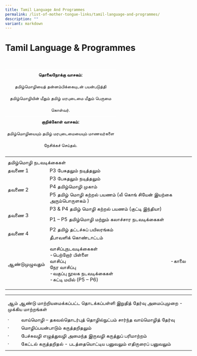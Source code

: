```yaml
---
title: Tamil Language And Programmes
permalink: /list-of-mother-tongue-links/tamil-language-and-programmes/
description: ""
variant: markdown
---
```

# **Tamil Language &amp; Programmes**
<br><style type="text/css">
.tg  {border-collapse:collapse;border-spacing:0;}
.tg td{border-color:black;border-style:solid;border-width:1px;font-family:Arial, sans-serif;font-size:14px;
  overflow:hidden;padding:10px 5px;word-break:normal;}
.tg th{border-color:black;border-style:solid;border-width:1px;font-family:Arial, sans-serif;font-size:14px;
  font-weight:normal;overflow:hidden;padding:10px 5px;word-break:normal;}
.tg .tg-8jgo{border-color:#ffffff;text-align:center;vertical-align:top}
.tg .tg-aw21{border-color:#ffffff;font-weight:bold;text-align:center;vertical-align:top}
</style>
<table class="tg">
<thead>
  <tr>
    <th class="tg-aw21">தொலைநோக்கு வாசகம்:</th>
  </tr>
</thead>
<tbody>
  <tr>
    <td class="tg-8jgo">தமிழ்மொழியைத் தன்னம்பிக்கையுடன் பயன்படுத்தி</td>
  </tr>
  <tr>
    <td class="tg-8jgo">தமிழ்மொழியின் மீதும் தமிழ் மரபுடைமை மீதும் பெருமை</td>
  </tr>
  <tr>
    <td class="tg-8jgo">கொள்வர்.</td>
  </tr>
  <tr>
    <td class="tg-aw21">குறிக்கோள் வாசகம்:</td>
  </tr>
  <tr>
    <td class="tg-8jgo">தமிழ்மொழியையும் தமிழ் மரபுடைமையையும் மாணவர்களை</td>
  </tr>
  <tr>
    <td class="tg-8jgo">நேசிக்கச் செய்தல்.</td>
  </tr>
</tbody>
</table>


<table style="border-collapse:
 collapse;width:454pt" width="605" cellspacing="0" cellpadding="0" border="0"><colgroup><col style="mso-width-source:userset;mso-width-alt:6582;width:135pt" width="180"> <col style="mso-width-source:userset;mso-width-alt:15542;width:319pt" width="425"></colgroup><tbody><tr style="mso-height-source:userset;height:3.75pt" height="5"><td style="height:3.75pt;width:135pt" width="180" height="5"><a name="RANGE!F3:G14"></a></td><td style="width:319pt" width="425"></td></tr><tr style="height:15.75pt" height="21"><td style="height:15.75pt" class="xl71" height="21" colspan="2">தமிழ்மொழி நடவடிக்கைகள்</td></tr><tr style="height:15.75pt" height="21"><td style="height:15.75pt" class="xl66" height="21">தவணை 1</td><td style="border-top:none" align="left" class="xl64">P3&nbsp;பேசுதலும் நடித்தலும் &nbsp;</td></tr><tr style="height:15.75pt" height="21"><td style="height:62.25pt;
  width:135pt" width="180" class="xl70" height="83" rowspan="3">தவணை 2</td><td style="border-top:none" align="left" class="xl64">P3&nbsp;பேசுதலும் நடித்தலும்</td></tr><tr style="height:15.75pt" height="21"><td style="height:15.75pt;border-top:none" align="left" class="xl64" height="21">P4&nbsp;தமிழ்மொழி முகாம்</td></tr><tr style="height:30.75pt" height="41"><td style="height:30.75pt;border-top:none;
  width:319pt" width="425" class="xl67" height="41">P5&nbsp;தமிழ் மொழி கற்றல் பயணம் (லீ கொங் சியேன் இயற்கை அரும்பொருளகம் )</td></tr><tr style="mso-height-source:userset;height:19.5pt" height="26"><td style="height:50.25pt;
  width:135pt" width="180" class="xl70" height="67" rowspan="2">தவணை 3</td><td class="xl68">P3 &amp; P4&nbsp;தமிழ் மொழி கற்றல் பயணம் (குட்டி இந்தியா)</td></tr><tr style="height:30.75pt" height="41"><td style="height:30.75pt;
  border-top:none;width:319pt" width="425" align="left" class="xl65" height="41">P1&nbsp;–&nbsp;P5&nbsp;தமிழ்மொழி மற்றும் கலாச்சார நடவடிக்கைகள்</td></tr><tr style="height:15.75pt" height="21"><td style="height:31.5pt;width:135pt" width="180" class="xl70" height="42" rowspan="2">தவணை 4</td><td style="border-top:none" align="left" class="xl64">P2&nbsp;தமிழ் தட்டச்சுப் பயிலரங்கம்</td></tr><tr style="height:15.75pt" height="21"><td style="height:15.75pt;border-top:none" align="left" class="xl64" height="21">தீபாவளிக் கொண்டாட்டம்</td></tr><tr style="mso-height-source:userset;height:109.5pt" height="146"><td style="height:109.5pt" class="xl66" height="146">ஆண்டுமுழுவதும்</td><td style="border-top:none;width:319pt" width="425" class="xl69">வாசிப்புநடவடிக்கைகள்<span style="mso-spacerun:yes">&nbsp;&nbsp;&nbsp;&nbsp;&nbsp;&nbsp;&nbsp;&nbsp;&nbsp;&nbsp;&nbsp;&nbsp;&nbsp;&nbsp;&nbsp;&nbsp;&nbsp;&nbsp;&nbsp;&nbsp;&nbsp;&nbsp;&nbsp;&nbsp;&nbsp;&nbsp;&nbsp;&nbsp;&nbsp;&nbsp;&nbsp;&nbsp;&nbsp;&nbsp;&nbsp;&nbsp;&nbsp;&nbsp;&nbsp;&nbsp;&nbsp;&nbsp;&nbsp;&nbsp;&nbsp;&nbsp;&nbsp;&nbsp;&nbsp;&nbsp;&nbsp;&nbsp;&nbsp;&nbsp;&nbsp;&nbsp;&nbsp;&nbsp;&nbsp;&nbsp;&nbsp;&nbsp;&nbsp;&nbsp;&nbsp;&nbsp;&nbsp;&nbsp;&nbsp;&nbsp;&nbsp;&nbsp;&nbsp;&nbsp; </span>-பெற்றோர் பிள்ளை வாசிப்பு<span style="mso-spacerun:yes">&nbsp;&nbsp;&nbsp;&nbsp;&nbsp;&nbsp;&nbsp;&nbsp;&nbsp;&nbsp;&nbsp;&nbsp;&nbsp;&nbsp;&nbsp;&nbsp;&nbsp;&nbsp;&nbsp;&nbsp;&nbsp;&nbsp;&nbsp;&nbsp;&nbsp;&nbsp;&nbsp;&nbsp;&nbsp;&nbsp;&nbsp;&nbsp;&nbsp;&nbsp;&nbsp;&nbsp;&nbsp;&nbsp;&nbsp;&nbsp;&nbsp;&nbsp;&nbsp;&nbsp;&nbsp;&nbsp;&nbsp;&nbsp;&nbsp;&nbsp;&nbsp;&nbsp;&nbsp;&nbsp;&nbsp;&nbsp;&nbsp;&nbsp;&nbsp;&nbsp;&nbsp;&nbsp;&nbsp;&nbsp;&nbsp;&nbsp;&nbsp;&nbsp;&nbsp;&nbsp;&nbsp;&nbsp;&nbsp;&nbsp;&nbsp;&nbsp;&nbsp;&nbsp; </span>-காலை நேர வாசிப்பு<span style="mso-spacerun:yes">&nbsp;&nbsp;&nbsp;&nbsp;&nbsp;&nbsp;&nbsp;&nbsp;&nbsp;&nbsp;&nbsp;&nbsp;&nbsp;&nbsp;&nbsp;&nbsp;&nbsp;&nbsp;&nbsp;&nbsp;&nbsp;&nbsp;&nbsp;&nbsp;&nbsp;&nbsp;&nbsp;&nbsp;&nbsp;&nbsp;&nbsp;&nbsp;&nbsp;&nbsp;&nbsp;&nbsp;&nbsp;&nbsp;&nbsp;&nbsp;&nbsp;&nbsp;&nbsp;&nbsp;&nbsp;&nbsp;&nbsp;&nbsp;&nbsp;&nbsp;&nbsp;&nbsp;&nbsp;&nbsp;&nbsp;&nbsp;&nbsp;&nbsp;&nbsp;&nbsp;&nbsp;&nbsp;&nbsp;&nbsp;&nbsp;&nbsp;&nbsp;&nbsp;&nbsp;&nbsp;&nbsp;&nbsp;&nbsp;&nbsp;&nbsp;&nbsp;&nbsp;&nbsp; </span>-வகுப்பு நூலக நடவடிக்கைகள்<span style="mso-spacerun:yes">&nbsp;&nbsp;&nbsp;&nbsp;&nbsp;&nbsp;&nbsp;&nbsp;&nbsp;&nbsp;&nbsp;&nbsp;&nbsp;&nbsp;&nbsp;&nbsp;&nbsp;&nbsp;&nbsp;&nbsp;&nbsp;&nbsp;&nbsp;&nbsp;&nbsp;&nbsp;&nbsp;&nbsp;&nbsp;&nbsp;&nbsp;&nbsp;&nbsp;&nbsp;&nbsp;&nbsp;&nbsp;&nbsp;&nbsp;&nbsp;&nbsp;&nbsp;&nbsp;&nbsp;&nbsp;&nbsp;&nbsp;&nbsp;&nbsp;&nbsp;&nbsp;&nbsp;&nbsp;&nbsp;&nbsp;&nbsp;&nbsp;&nbsp;&nbsp;&nbsp; </span>-சுட்டி மயில் (P5&nbsp;–&nbsp;P6)</td></tr><tr style="mso-height-source:userset;height:6.0pt" height="8"><td style="height:6.0pt" height="8"></td><td></td></tr></tbody></table>

<table border="0" cellpadding="0" cellspacing="0" width="605" style="border-collapse:
 collapse;width:454pt"><colgroup><col width="180" style="mso-width-source:userset;mso-width-alt:6582;width:135pt"> <col width="425" style="mso-width-source:userset;mso-width-alt:15542;width:319pt"></colgroup><tbody><tr height="5" style="mso-height-source:userset;height:3.75pt"><td height="5" width="180" style="height:3.75pt;width:135pt"><a name="RANGE!F3:G9"></a></td><td width="425" style="width:319pt"></td></tr><tr height="62" style="mso-height-source:userset;height:46.5pt"><td colspan="2" height="62" class="xl66" width="605" style="height:46.5pt;width:454pt"><span lang="TA" style="outline: 0px;margin-right:0px;padding-bottom:0px;padding-top:
  0px">ஆம் ஆண்டு மாற்றியமைக்கப்பட்ட தொடக்கப்பள்ளி இறுதித் தேர்வு அமைப்புமுறை - முக்கிய மாற்றங்கள்</span></td></tr><tr height="21" style="height:15.75pt;outline: 0px;margin-right:0px;padding-bottom:
  0px;padding-top:0px"><td colspan="2" height="21" class="xl66" width="605" style="height:15.75pt;
  width:454pt;outline: 0px">·&nbsp;&nbsp;&nbsp;&nbsp;&nbsp;&nbsp;&nbsp;&nbsp;&nbsp;வாய்மொழி – தகவல்தொடர்புத் தொழில்நுட்பம் சார்ந்த வாய்மொழித் தேர்வு</td></tr><tr height="21" style="height:15.75pt;outline: 0px;margin-right:0px;padding-bottom:
  0px;padding-top:0px"><td colspan="2" height="21" class="xl66" width="605" style="height:15.75pt;
  width:454pt;outline: 0px">·&nbsp;&nbsp;&nbsp;&nbsp;&nbsp;&nbsp;&nbsp;&nbsp;&nbsp;மொழிப்பயன்பாடும் கருத்தறிதலும்</td></tr><tr height="21" style="height:15.75pt;outline: 0px;margin-right:0px;padding-bottom:
  0px;padding-top:0px"><td colspan="2" height="21" class="xl67" style="height:15.75pt;outline: 0px">·&nbsp;&nbsp;&nbsp;&nbsp;&nbsp;&nbsp;&nbsp;&nbsp;&nbsp;பேச்சுவழி எழுத்துவழி அமைந்த இருவழி கருத்துப் பரிமாற்றம்</td></tr><tr height="21" style="height:15.75pt;outline: 0px;margin-right:0px;padding-bottom:
  0px;padding-top:0px"><td colspan="2" height="21" class="xl67" style="height:15.75pt;outline: 0px">·&nbsp;&nbsp;&nbsp;&nbsp;&nbsp;&nbsp;&nbsp;&nbsp;&nbsp;கேட்டல் கருத்தறிதல் - படத்தையொட்டிய பனுவலும் எதிருரைப் பனுவலும்</td></tr><tr height="8" style="mso-height-source:userset;height:6.0pt"><td height="8" style="height:6.0pt"></td><td></td></tr></tbody></table>